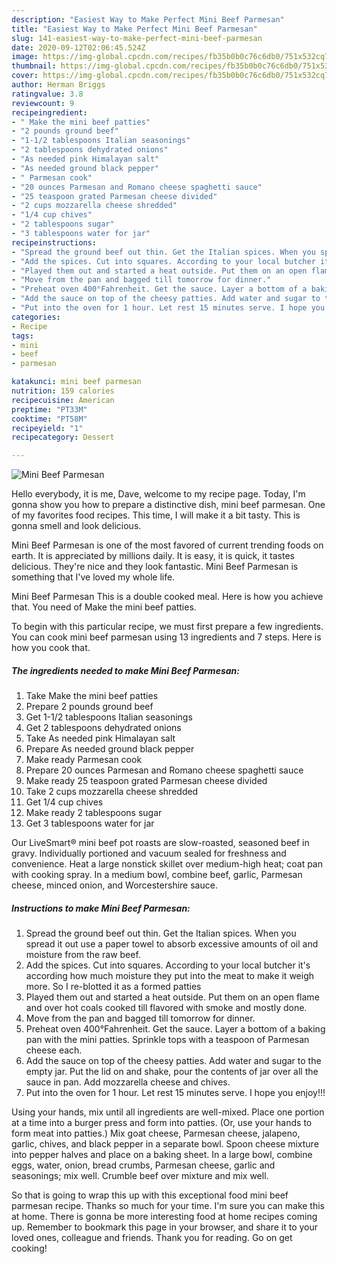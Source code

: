 ```yaml
---
description: "Easiest Way to Make Perfect Mini Beef Parmesan"
title: "Easiest Way to Make Perfect Mini Beef Parmesan"
slug: 141-easiest-way-to-make-perfect-mini-beef-parmesan
date: 2020-09-12T02:06:45.524Z
image: https://img-global.cpcdn.com/recipes/fb35b0b0c76c6db0/751x532cq70/mini-beef-parmesan-recipe-main-photo.jpg
thumbnail: https://img-global.cpcdn.com/recipes/fb35b0b0c76c6db0/751x532cq70/mini-beef-parmesan-recipe-main-photo.jpg
cover: https://img-global.cpcdn.com/recipes/fb35b0b0c76c6db0/751x532cq70/mini-beef-parmesan-recipe-main-photo.jpg
author: Herman Briggs
ratingvalue: 3.8
reviewcount: 9
recipeingredient:
- " Make the mini beef patties"
- "2 pounds ground beef"
- "1-1/2 tablespoons Italian seasonings"
- "2 tablespoons dehydrated onions"
- "As needed pink Himalayan salt"
- "As needed ground black pepper"
- " Parmesan cook"
- "20 ounces Parmesan and Romano cheese spaghetti sauce"
- "25 teaspoon grated Parmesan cheese divided"
- "2 cups mozzarella cheese shredded"
- "1/4 cup chives"
- "2 tablespoons sugar"
- "3 tablespoons water for jar"
recipeinstructions:
- "Spread the ground beef out thin. Get the Italian spices. When you spread it out use a paper towel to absorb excessive amounts of oil and moisture from the raw beef."
- "Add the spices. Cut into squares. According to your local butcher it&#39;s according how much moisture they put into the meat to make it weigh more. So I re-blotted it as a formed patties"
- "Played them out and started a heat outside. Put them on an open flame and over hot coals cooked till flavored with smoke and mostly done."
- "Move from the pan and bagged till tomorrow for dinner."
- "Preheat oven 400°Fahrenheit. Get the sauce. Layer a bottom of a baking pan with the mini patties. Sprinkle tops with a teaspoon of Parmesan cheese each."
- "Add the sauce on top of the cheesy patties. Add water and sugar to the empty jar. Put the lid on and shake, pour the contents of jar over all the sauce in pan. Add mozzarella cheese and chives."
- "Put into the oven for 1 hour. Let rest 15 minutes serve. I hope you enjoy!!!"
categories:
- Recipe
tags:
- mini
- beef
- parmesan

katakunci: mini beef parmesan 
nutrition: 159 calories
recipecuisine: American
preptime: "PT33M"
cooktime: "PT58M"
recipeyield: "1"
recipecategory: Dessert

---
```



![Mini Beef Parmesan](https://img-global.cpcdn.com/recipes/fb35b0b0c76c6db0/751x532cq70/mini-beef-parmesan-recipe-main-photo.jpg)

Hello everybody, it is me, Dave, welcome to my recipe page. Today, I'm gonna show you how to prepare a distinctive dish, mini beef parmesan. One of my favorites food recipes. This time, I will make it a bit tasty. This is gonna smell and look delicious.

Mini Beef Parmesan is one of the most favored of current trending foods on earth. It is appreciated by millions daily. It is easy, it is quick, it tastes delicious. They're nice and they look fantastic. Mini Beef Parmesan is something that I've loved my whole life.

Mini Beef Parmesan This is a double cooked meal. Here is how you achieve that. You need of Make the mini beef patties.


To begin with this particular recipe, we must first prepare a few ingredients. You can cook mini beef parmesan using 13 ingredients and 7 steps. Here is how you cook that.

<!--inarticleads1-->

##### The ingredients needed to make Mini Beef Parmesan:

1. Take  Make the mini beef patties
1. Prepare 2 pounds ground beef
1. Get 1-1/2 tablespoons Italian seasonings
1. Get 2 tablespoons dehydrated onions
1. Take As needed pink Himalayan salt
1. Prepare As needed ground black pepper
1. Make ready  Parmesan cook
1. Prepare 20 ounces Parmesan and Romano cheese spaghetti sauce
1. Make ready 25 teaspoon grated Parmesan cheese divided
1. Take 2 cups mozzarella cheese shredded
1. Get 1/4 cup chives
1. Make ready 2 tablespoons sugar
1. Get 3 tablespoons water for jar


Our LiveSmart® mini beef pot roasts are slow-roasted, seasoned beef in gravy. Individually portioned and vacuum sealed for freshness and convenience. Heat a large nonstick skillet over medium-high heat; coat pan with cooking spray. In a medium bowl, combine beef, garlic, Parmesan cheese, minced onion, and Worcestershire sauce. 

<!--inarticleads2-->

##### Instructions to make Mini Beef Parmesan:

1. Spread the ground beef out thin. Get the Italian spices. When you spread it out use a paper towel to absorb excessive amounts of oil and moisture from the raw beef.
1. Add the spices. Cut into squares. According to your local butcher it&#39;s according how much moisture they put into the meat to make it weigh more. So I re-blotted it as a formed patties
1. Played them out and started a heat outside. Put them on an open flame and over hot coals cooked till flavored with smoke and mostly done.
1. Move from the pan and bagged till tomorrow for dinner.
1. Preheat oven 400°Fahrenheit. Get the sauce. Layer a bottom of a baking pan with the mini patties. Sprinkle tops with a teaspoon of Parmesan cheese each.
1. Add the sauce on top of the cheesy patties. Add water and sugar to the empty jar. Put the lid on and shake, pour the contents of jar over all the sauce in pan. Add mozzarella cheese and chives.
1. Put into the oven for 1 hour. Let rest 15 minutes serve. I hope you enjoy!!!


Using your hands, mix until all ingredients are well-mixed. Place one portion at a time into a burger press and form into patties. (Or, use your hands to form meat into patties.) Mix goat cheese, Parmesan cheese, jalapeno, garlic, chives, and black pepper in a separate bowl. Spoon cheese mixture into pepper halves and place on a baking sheet. In a large bowl, combine eggs, water, onion, bread crumbs, Parmesan cheese, garlic and seasonings; mix well. Crumble beef over mixture and mix well. 

So that is going to wrap this up with this exceptional food mini beef parmesan recipe. Thanks so much for your time. I'm sure you can make this at home. There is gonna be more interesting food at home recipes coming up. Remember to bookmark this page in your browser, and share it to your loved ones, colleague and friends. Thank you for reading. Go on get cooking!
